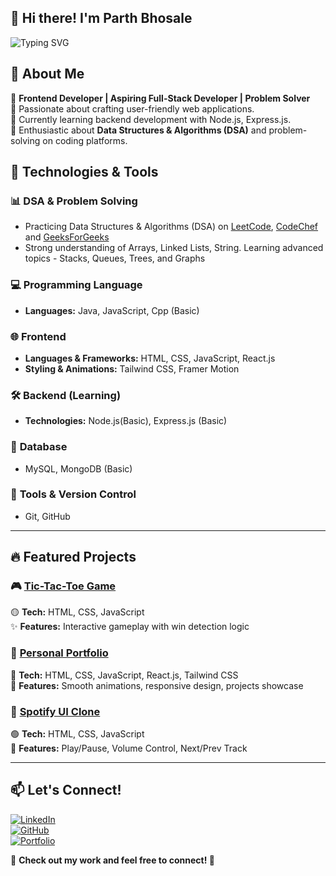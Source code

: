 ## 👋 Hi there! I'm Parth Bhosale
![Typing SVG](https://readme-typing-svg.herokuapp.com?font=Fira+Code&weight=500&size=22&pause=1000&color=1E90FF&width=600&lines=Frontend+Developer+|+Problem+Solver;Aspiring+Full-Stack+Engineer;Passionate+about+DSA+%26+Web+Development)

## 🚀 About Me
🔹 **Frontend Developer | Aspiring Full-Stack Developer | Problem Solver**  
🔹 Passionate about crafting user-friendly web applications.  
🔹 Currently learning backend development with Node.js, Express.js.  
🔹 Enthusiastic about **Data Structures & Algorithms (DSA)** and problem-solving on coding platforms.

## 🔧 Technologies & Tools

### 📊 **DSA & Problem Solving**
- Practicing Data Structures & Algorithms (DSA) on [LeetCode](https://leetcode.com/u/Parth_Bhosale_09/), [CodeChef](https://www.codechef.com/users/bhosaleparth09) and [GeeksForGeeks](https://www.geeksforgeeks.org/user/parthb8nyn/)
- Strong understanding of Arrays, Linked Lists, String. Learning advanced topics - Stacks, Queues, Trees, and Graphs

### 💻 **Programming Language**
- **Languages:** Java, JavaScript, Cpp (Basic)

### 🌐 **Frontend**
- **Languages & Frameworks:** HTML, CSS, JavaScript, React.js  
- **Styling & Animations:** Tailwind CSS, Framer Motion  

### 🛠 **Backend (Learning)**
- **Technologies:** Node.js(Basic), Express.js (Basic)  

### 💾 **Database**
- MySQL, MongoDB (Basic)  

### 🚀 **Tools & Version Control**
- Git, GitHub  

---

## 🔥 Featured Projects

### 🎮 [Tic-Tac-Toe Game](https://github.com/parthbhosale123/tic-tac-toe)
🟡 **Tech:** HTML, CSS, JavaScript  
✨ **Features:** Interactive gameplay with win detection logic  

### 💼 [Personal Portfolio](https://github.com/parthbhosale123/react-portfolio)
🔵 **Tech:**  HTML, CSS, JavaScript, React.js, Tailwind CSS  
📌 **Features:** Smooth animations, responsive design, projects showcase  

### 🎵 [Spotify UI Clone](https://github.com/parthbhosale123/spotify-clone)
🟢 **Tech:** HTML, CSS, JavaScript  
🎼 **Features:** Play/Pause, Volume Control, Next/Prev Track    

---

## 📫 Let's Connect!
[![LinkedIn](https://img.shields.io/badge/LinkedIn-Connect-blue?style=for-the-badge&logo=linkedin)](https://www.linkedin.com/in/parthbhosale09/)  
[![GitHub](https://img.shields.io/badge/GitHub-Follow-black?style=for-the-badge&logo=github)](https://github.com/parthbhosale123)  
[![Portfolio](https://img.shields.io/badge/Portfolio-Visit-blueviolet?style=for-the-badge)](https://parthbhosale-react-portfolio.vercel.app/)  

🔹 **Check out my work and feel free to connect! 🚀**
